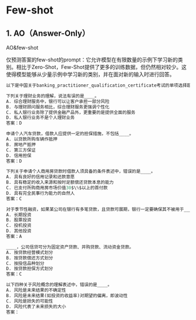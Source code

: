 # Few-shot

## 1. AO（Answer-Only）
AO&few-shot

仅预测答案的few-shot的prompt：它允许模型在有限数量的示例下学习新的类别。相比于Zero-Shot，Few-Shot提供了更多的训练数据，但仍然相对较少。这使得模型能够从少量示例中学习新的类别，并在面对新的输入时进行回答。

```python
以下是中国关于banking_practitioner_qualification_certificate考试的单项选择题，请选出其中的正确答案。

下列关于理财业务的理解，说法有误的是____。
A. 综合理财服务中，银行可以让客户承担一部分风险
B. 与理财顾问服务相比，综合理财服务更强调个性化
C. 私人银行业务除了提供金融产品外，更重要的是提供全面的服务
D. 私人银行业务不是个人理财业务
答案：D

申请个人汽车贷款，借款人应提供一定的担保措施，不包括____。
A. 以贷款所购车辆作抵押
B. 房地产抵押
C. 第三方保证
D. 信用担保
答案：D

下列关于申请个人商用房贷款时借款人须具备的条件表述中，错误的是____。
A. 具有良好的信用记录和还款意愿
B. 具有稳定的收入来源和按时足额偿还贷款本息的能力
C. 已支付所购商用房市场价值30$\%$以上的首付款
D. 具有完全民事行为能力的自然人
答案：C

对于季节性融资，如果某公司在银行有多笔贷款，且贷款可展期，银行一定要确保其不被用于____。
A. 长期投资
B. 股票投资
C. 投机投资
D. 其他投资
答案：A

____，公司信贷可分为固定资产贷款、并购贷款、流动资金贷款。
A. 按贷款经营模式划分
B. 按贷款偿还方式划分
C. 按授信品种划分
D. 按贷款担保方式划分
答案：C

以下四种关于风险概念的理解表述中，错误的是____。
A. 风险是未来结果的不确定性
B. 风险是未来结果(如投资的收益率)对期望的偏离，即波动性
C. 风险是损失的可能性
D. 风险代表了未来损失的大小
答案：
```
